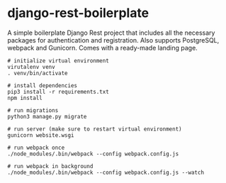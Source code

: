 # django-rest-boilerplate

A simple boilerplate Django Rest project that includes all the necessary packages for authentication and registration.
Also supports PostgreSQL, webpack and Gunicorn. Comes with a ready-made landing page.

```
# initialize virtual environment
virutalenv venv
. venv/bin/activate

# install dependencies
pip3 install -r requirements.txt
npm install

# run migrations
python3 manage.py migrate

# run server (make sure to restart virtual environment)
gunicorn website.wsgi

# run webpack once
./node_modules/.bin/webpack --config webpack.config.js

# run webpack in background
./node_modules/.bin/webpack --config webpack.config.js --watch
```
